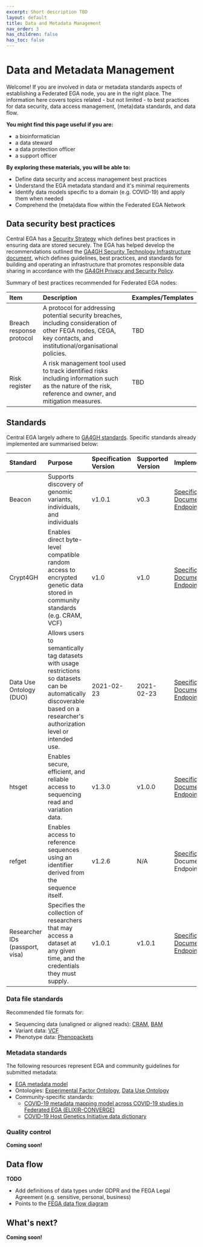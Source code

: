 ```yaml
---
excerpt: Short description TBD
layout: default
title: Data and Metadata Management
nav_order: 3
has_children: false
has_toc: false
---
```

# Data and Metadata Management

Welcome! If you are involved in data or metadata standards aspects of establishing a Federated EGA node, you are in the right place. The information here covers topics related - but not limited - to best practices for data security, data access management, (meta)data standards, and data flow.

**You might find this page useful if you are:**
- a bioinformatician
- a data steward
- a data protection officer
- a support officer

**By exploring these materials, you will be able to:**
- Define data security and access management best practices
- Understand the EGA metadata standard and it's minimal requirements
- Identify data models specific to a domain (e.g. COVID-19) and apply them when needed
- Comprehend the (meta)data flow within the Federated EGA Network

## Data security best practices

Central EGA has a [Security Strategy](https://ega-archive.org/files/European_Genome_phenome_Archive_Security_Overview.pdf) which defines best practices in ensuring data are stored securely. The EGA has helped develop the recommendations outlined the [GA4GH Security Technology Infrastructure document](https://www.ga4gh.org/docs/ga4ghtoolkit/data-security/2016May10_REV_SecInfrastructure.pdf), which defines guidelines, best practices, and standards for building and operating an infrastructure that promotes responsible data sharing in accordance with the [GA4GH Privacy and Security Policy](https://www.ga4gh.org/docs/ga4ghtoolkit/data-security/Privacy-and-Security-Policy.pdf).

Summary of best practices recommended for Federated EGA nodes:

| Item | Description | Examples/Templates |
|:---|:---|:---|
| Breach response protocol | A protocol for addressing potential security breaches, including consideration of other FEGA nodes, CEGA, key contacts, and institutional/organisational policies. | TBD |
| Risk register | A risk management tool used to track identified risks including information such as the nature of the risk, reference and owner, and mitigation measures. | TBD |

## Standards

Central EGA largely adhere to [GA4GH standards](https://ega-archive.org/ga4gh). Specific standards already implemented are summarised below:

| Standard | Purpose | Specification Version | Supported Version | Implementation | Publication/Preprint |
|:---|:---|:---|:---|:---|:---|
| Beacon | Supports discovery of genomic variants, individuals, and individuals | v1.0.1 | v0.3 | [Specification](https://github.com/ga4gh-beacon/specification-v2), [Documentation](https://ega-archive.org/beacon/#/), [Endpoint](https://ega-archive.org/beacon-api/) | N/A |
| Crypt4GH | Enables direct byte-level compatible random access to encrypted genetic data stored in community standards (e.g. CRAM, VCF) | v1.0 | v1.0 | [Specification](http://samtools.github.io/hts-specs/crypt4gh.pdf), [Documentation](https://github.com/EGA-archive/crypt4gh), [Endpoints](https://ega-archive.org/federated#) | [DOI](https://doi.org/10.1093/bioinformatics/btab087) |
| Data Use Ontology (DUO) | Allows users to semantically tag datasets with usage restrictions so datasets can be automatically discoverable based on a researcher's authorization level or intended use. | 2021-02-23 | 2021-02-23 | [Specification](https://github.com/EBISPOT/DUO), [Documentation](https://ega-archive.org/data-use-conditions), [Endpoint](https://www.ebi.ac.uk/ols/api/ontologies) | [DOI](https://doi.org/10.1016/j.xgen.2021.100028) |
| htsget | Enables secure, efficient, and reliable access to sequencing read and variation data. | v1.3.0 | v1.0.0 | [Specification](http://samtools.github.io/hts-specs/htsget.html), [Documentation](https://github.com/EGA-archive/ega-download-client), [Endpoint](https://ega.ebi.ac.uk:8052/elixir/tickets/tickets) | [DOI](https://doi.org/10.1093/bioinformatics/bty492)|
| refget | Enables access to reference sequences using an identifier derived from the sequence itself. | v1.2.6 | N/A | [Specification](http://samtools.github.io/hts-specs/refget.html), Documentation, Endpoint | [DOI](https://doi.org/10.1093/bioinformatics/btab524) |
| Researcher IDs (passport, visa) | Specifies the collection of researchers that may access a dataset at any given time, and the credentials they must supply. | v1.0.1 | v1.0.1 | [Specification](https://github.com/ga4gh-duri/ga4gh-duri.github.io/blob/master/researcher_ids/ga4gh_passport_v1.md), [Documentation](https://docs.google.com/document/d/1FTzUYAfV5d2a0zoDkbY9Iy_L5NbSAnHeWnmY2NIrY8M/edit), [Endpoint](https://ega.ebi.ac.uk:8443/ega-permissions/swagger-ui/index.html) | [DOI](https://doi.org/10.1016/j.xgen.2021.100030) |

### Data file standards

Recommended file formats for:
- Sequencing data (unaligned or aligned reads): [CRAM](http://samtools.github.io/hts-specs/CRAMv3.pdf), [BAM](https://samtools.github.io/hts-specs/SAMv1.pdf)
- Variant data: [VCF](https://samtools.github.io/hts-specs/VCFv4.2.pdf)
- Phenotype data: [Phenopackets](https://doi.org/10.1101/2021.11.27.21266944)

### Metadata standards

The following resources represent EGA and community guidelines for submitted metadata:
- [EGA metadata model](https://ega-archive.org/submission/sequence/programmatic_submissions/prepare_xml)
- Ontologies: [Experimental Factor Ontology](https://www.ebi.ac.uk/efo/), [Data Use Ontology](https://github.com/EBISPOT/DUO)
- Community-specific standards:
  - [COVID-19 metadata mapping model across COVID-19 studies in Federated EGA (ELIXIR-CONVERGE)](https://zenodo.org/record/4893222)
  - [COVID-19 Host Genetics Initiative data dictionary](https://docs.google.com/spreadsheets/d/1RXrJIzHKkyB8qx5tHLQjcBioiDAOrQ3odAuqMS3pUUI/edit#gid=549383528)

### Quality control

**Coming soon!**

## Data flow

**TODO**
- Add definitions of data types under GDPR and the FEGA Legal Agreement (e.g. sensitive, personal, business)
- Points to the [FEGA data flow diagram](https://docs.google.com/presentation/d/1IrU5jPJpGQ7n-WH-7WvJZjjH03ww9LfFMLK1kTBeAco/edit#slide=id.gcf2c0c3039_0_126)

## What's next?

**Coming soon!**
